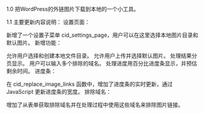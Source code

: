 1.0
把WordPress的外链图片下载到本地的一个小工具。



1.1
主要更新内容说明：
设置页面：

新增了一个设置子菜单 cid_settings_page，用户可以在这里选择本地图片目录和默认图片。
新增功能：

允许用户选择和创建本地文件目录。
允许用户上传并选择默认图片。
处理结果分页显示。
用户可以输入多个排除的域名。
处理进度用百分比进度条显示，并预估剩余时间。
进度条：

在 cid_replace_image_links 函数中，增加了进度条的实时更新，通过 JavaScript 更新进度条的宽度。
排除域名：

增加了从表单获取排除域名并在处理过程中使用这些域名来排除图片链接。
